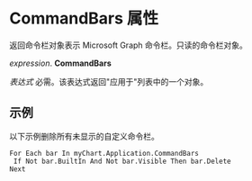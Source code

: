 
# CommandBars 属性

返回命令栏对象表示 Microsoft Graph 命令栏。只读的命令栏对象。

 _expression_. **CommandBars**

 _表达式_ 必需。该表达式返回"应用于"列表中的一个对象。


## 示例

以下示例删除所有未显示的自定义命令栏。


```
For Each bar In myChart.Application.CommandBars 
 If Not bar.BuiltIn And Not bar.Visible Then bar.Delete 
Next
```

